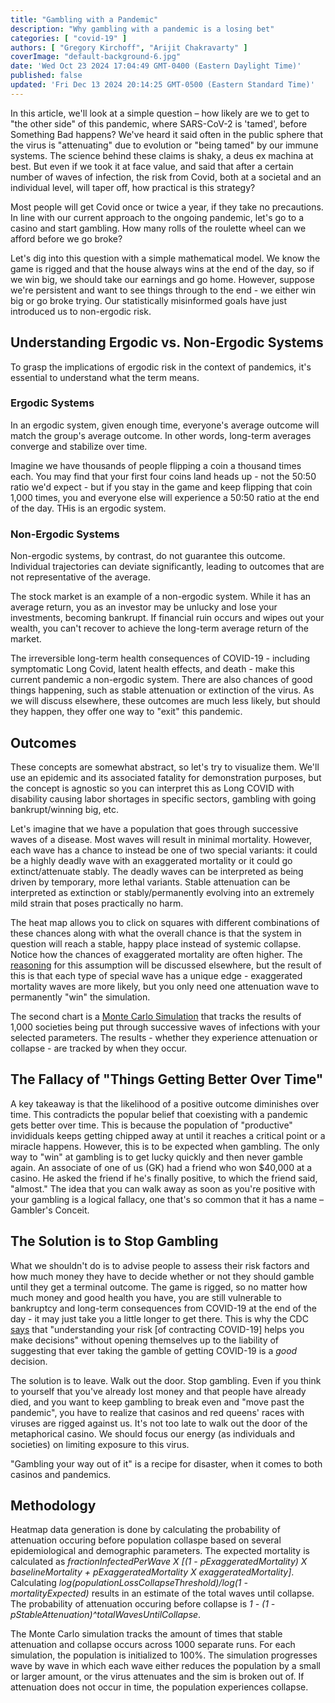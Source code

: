 ```yaml
---
title: "Gambling with a Pandemic"
description: "Why gambling with a pandemic is a losing bet"
categories: [ "covid-19" ]
authors: [ "Gregory Kirchoff", "Arijit Chakravarty" ]
coverImage: "default-background-6.jpg"
date: 'Wed Oct 23 2024 17:04:49 GMT-0400 (Eastern Daylight Time)'
published: false
updated: 'Fri Dec 13 2024 20:14:25 GMT-0500 (Eastern Standard Time)'
---
```

<script> // usables
	import RecipeCard from '$lib/components/usables/RecipeCard/RecipeCard.svelte';

import CrisisPredictions from '$lib/components/internal/projects/CrisisPredictions/CrisisPredictions.svelte';

</script>

In this article, we'll look at a simple question – how likely are we to get to "the other side" of this pandemic, where SARS-CoV-2 is 'tamed', before Something Bad happens? We've heard it said often in the public sphere that the virus is "attenuating" due to evolution or "being tamed" by our immune systems. The science behind these claims is shaky, a deus ex machina at best. But even if we took it at face value, and said that after a certain number of waves of infection, the risk from Covid, both at a societal and an individual level, will taper off, how practical is this strategy?

Most people will get Covid once or twice a year, if they take no precautions. In line with our current approach to the ongoing pandemic, let's go to a casino and start gambling. How many rolls of the roulette wheel can we afford before we go broke?

Let's dig into this question with a simple mathematical model. We know the game is rigged and that the house always wins at the end of the day, so if we win big, we should take our earnings and go home. However, suppose we're persistent and want to see things through to the end - we either win big or go broke trying. Our statistically misinformed goals have just introduced us to non-ergodic risk.

## Understanding Ergodic vs. Non-Ergodic Systems

To grasp the implications of ergodic risk in the context of pandemics, it's essential to understand what the term means.

### Ergodic Systems

In an ergodic system, given enough time, everyone's average outcome will match the group's average outcome. In other words, long-term averages converge and stabilize over time.

Imagine we have thousands of people flipping a coin a thousand times each. You may find that your first four coins land heads up - not the 50:50 ratio we'd expect - but if you stay in the game and keep flipping that coin 1,000 times, you and everyone else will experience a 50:50 ratio at the end of the day. THis is an ergodic system.

### Non-Ergodic Systems

Non-ergodic systems, by contrast, do not guarantee this outcome. Individual trajectories can deviate significantly, leading to outcomes that are not representative of the average.

The stock market is an example of a non-ergodic system. While it has an average return, you as an investor may be unlucky and lose your investments, becoming bankrupt. If financial ruin occurs and wipes out your wealth, you can't recover to achieve the long-term average return of the market.

The irreversible long-term health consequences of COVID-19 - including symptomatic Long Covid, latent health effects, and death - make this current pandemic a non-ergodic system. There are also chances of good things happening, such as stable attenuation or extinction of the virus. As we will discuss elsewhere, these outcomes are much less likely, but should they happen, they offer one way to "exit" this pandemic.

## Outcomes

These concepts are somewhat abstract, so let's try to visualize them. We'll use an epidemic and its associated fatality for demonstration purposes, but the concept is agnostic so you can interpret this as Long COVID with disability causing labor shortages in specific sectors, gambling with going bankrupt/winning big, etc.

Let's imagine that we have a population that goes through successive waves of a disease. Most waves will result in minimal mortality. However, each wave has a chance to instead be one of two special variants: it could be a highly deadly wave with an exaggerated mortality or it could go extinct/attenuate stably. The deadly waves can be interpreted as being driven by temporary, more lethal variants. Stable attenuation can be interpreted as extinction or stably/permanently evolving into an extremely mild strain that poses practically no harm.

The heat map allows you to click on squares with different combinations of these chances along with what the overall chance is that the system in question will reach a stable, happy place instead of systemic collapse. Notice how the chances of exaggerated mortality are often higher. The [reasoning](https://www.biorxiv.org/content/10.1101/2023.01.16.523994v1) for this assumption will be discussed elsewhere, but the result of this is that each type of special wave has a unique edge - exaggerated mortality waves are more likely, but you only need one attenuation wave to permanently "win" the simulation.

The second chart is a [Monte Carlo Simulation](https://en.wikipedia.org/wiki/Monte_Carlo_method) that tracks the results of 1,000 societies being put through successive waves of infections with your selected parameters. The results - whether they experience attenuation or collapse - are tracked by when they occur.

<CrisisPredictions />

## The Fallacy of "Things Getting Better Over Time"

A key takeaway is that the likelihood of a positive outcome diminishes over time. This contradicts the popular belief that coexisting with a pandemic gets better over time. This is because the population of  "productive" invididuals keeps getting chipped away at until it reaches a critical point or a miracle happens. However, this is to be expected when gambling. The only way to "win" at gambling is to get lucky quickly and then never gamble again. An associate of one of us (GK) had a friend who won $40,000 at a casino. He asked the friend if he's finally positive, to which the friend said, "almost." The idea that you can walk away as soon as you're positive with your gambling is a logical fallacy, one that's so common that it has a name – Gambler's Conceit.

## The Solution is to Stop Gambling

What we shouldn't do is to advise people to assess their risk factors and how much money they have to decide whether or not they should gamble until they get a terminal outcome. The game is rigged, so no matter how much money and good health you have, you are still vulnerable to bankruptcy and long-term consequences from COVID-19 at the end of the day - it may just take you a little longer to get there. This is why the CDC [says](https://archive.cdc.gov/www_cdc_gov/coronavirus/2019-ncov/your-health/understanding-risk_1709314735.html) that "understanding your risk [of contracting COVID-19] helps you make decisions" without opening themselves up to the liability of suggesting that ever taking the gamble of getting COVID-19 is a *good* decision.

The solution is to leave. Walk out the door. Stop gambling. Even if you think to yourself that you've already lost money and that people have already died, and you want to keep gambling to break even and "move past the pandemic", you have to realize that casinos and red queens' races with viruses are rigged against us. It's not too late to walk out the door of the metaphorical casino. We should focus our energy (as individuals and societies) on limiting exposure to this virus.

"Gambling your way out of it" is a recipe for disaster, when it comes to both casinos and pandemics.

## Methodology

Heatmap data generation is done by calculating the probability of attenuation occuring before population collaspe based on several epidemiological and demographic parameters. The expected mortality is calculated as *fractionInfectedPerWave X [(1 - pExaggeratedMortality) X baselineMortality + pExaggeratedMortality X exaggeratedMortality]*. Calculating *log(populationLossCollapseThreshold)/log(1 - mortalityExpected)* results in an estimate of the total waves until collapse. The probability of attenuation occuring before collapse is *1 - (1 - pStableAttenuation)^totalWavesUntilCollapse*.

The Monte Carlo simulation tracks the amount of times that stable attenuation and collapse occurs across 1000 separate runs. For each simulation, the population is initialized to 100%. The simulation progresses wave by wave in which each wave either reduces the population by a small or larger amount, or the virus attenuates and the sim is broken out of. If attenuation does not occur in time, the population experiences collapse.
